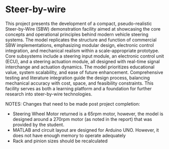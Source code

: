 # Steer-by-wire

This project presents the development of a compact, pseudo-realistic Steer-by-Wire (SBW) demonstration facility
aimed at showcasing the core concepts and operational principles behind modern vehicle steering systems. The
model replicates the structure and function of commercial SBW implementations, emphasizing modular design,
electronic control integration, and mechanical realism within a scale-appropriate prototype. Core subsystems
include a steering input module, an electronic control unit (ECU), and a steering actuation module, all designed
with real-time signal interchange and actuation dynamics. The model prioritizes educational value, system
scalability, and ease of future enhancement. Comprehensive testing and literature integration guide the design
process, balancing mechanical accuracy with cost, space, and feasibility constraints. This facility serves as both
a learning platform and a foundation for further research into steer-by-wire technologies.

NOTES:
Changes that need to be made post project completion:
- Steering Wheel Motor returned is a 65rpm motor, however, the model is designed around a 270rpm motor (as noted in the report) that was provided by the student.
- MATLAB and circuit layout are designed for Arduino UNO. However, it does not have enough memory to operate adequately
- Rack and pinion sizes should be recalculated